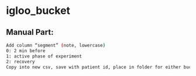# igloo_bucket

## Manual Part:
```bash
Add column “segment” (note, lowercase)
0: 2 min before
1: active phase of experiment
2: recovery
Copy into new csv, save with patient id, place in folder for either bucket or igloo
```
